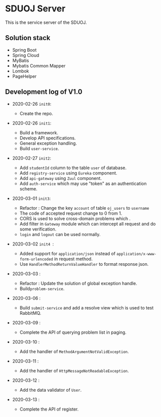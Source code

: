 # SDUOJ Server

This is the service server of the SDUOJ.

## Solution stack

*   Spring Boot
*   Spring Cloud
*   MyBatis
*   Mybatis Common Mapper
*   Lombok
*   PageHelper

## Development log of V1.0

*   2020-02-26 `init0`:
    *   Create the repo.
*   2020-02-26 `init1`:
    *   Build a framework.
    *   Develop API specifications.
    *   General exception handling.
    *   Build `user-service`.
*   2020-02-27 `init2`:
    *   Add `studentId` column to the table `user`  of database.
    *   Add `registry-service` using `Eureka` component.
    *   Add `api-gateway` using `Zuul` component.
    *   Add `auth-service` which may use "token" as an authentication scheme.
*   2020-03-01 `init3`:
    *   Refactor : Change the key `account` of table `oj_users` to `username`
    *   The code of accepted request change to 0 from 1.
    *   CORS is used to solve cross-domain problems which .
    *   Add filter in `Gateway` module which can intercept all request and do some verification.
    *   `login` and `logout` can be used normally.
*   2020-03-02 `init4 `:
    *   Added support for  `application/json` instead of `application/x-www-form-urlencoded` in request method.
    *   Use `HandlerMethodReturnValueHandler` to format response json.
*   2020-03-03 :
    *   Refactor : Update the solution of global exception handle.
    *   Build`problem-service`.
*   2020-03-06 :
    *   Build `submit-service` and add a resolve view which is used to test RabbitMQ.
*   2020-03-09 :
    *   Complete the API of querying problem list in paging.

*   2020-03-10 :
    *   Add the handler of `MethodArgumentNotValidException`.
*   2020-03-11 :
    *   Add the handler of `HttpMessageNotReadableException`.
*   2020-03-12 :
    *   Add the data validator of `User`.

*   2020-03-13 :
    *   Complete the API of register.

